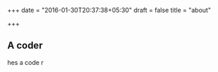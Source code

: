 +++
date = "2016-01-30T20:37:38+05:30"
draft = false
title = "about"

+++

## A coder

hes a code r
